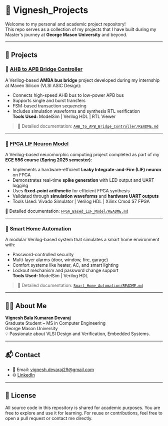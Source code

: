 # 💼 Vignesh_Projects

Welcome to my personal and academic project repository!  
This repo serves as a collection of my projects that I have built during my Master's journey at **George Mason University** and beyond.

---

## 📂 Projects

### 🔗 [AHB to APB Bridge Controller](./AHB_to_APB_Bridge_Controller/README.md)  
A Verilog-based **AMBA bus bridge** project developed during my internship at Maven Silicon (VLSI ASIC Design):
- Connects high-speed AHB bus to low-power APB bus
- Supports single and burst transfers
- FSM-based transaction sequencing
- Includes simulation waveforms and synthesis RTL verification  
**Tools Used:** ModelSim | Verilog HDL | RTL Viewer  

> 📎 Detailed documentation: [`AHB_to_APB_Bridge_Controller/README.md`](./AHB_to_APB_Bridge_Controller/README.md)

---

### 🧠 [FPGA LIF Neuron Model](./FPGA_Based_LIF_Model/README.md) 
A Verilog-based neuromorphic computing project completed as part of my **ECE 556 course (Spring 2025 semester)**:

- Implements a hardware-efficient **Leaky Integrate-and-Fire (LIF) neuron** on FPGA  
- Demonstrates real-time **spike generation** with LED output and UART logging  
- Uses **fixed-point arithmetic** for efficient FPGA synthesis  
- Validated through **simulation waveforms** and **hardware UART outputs**  
- Tools Used: Vivado Simulator | Verilog HDL | Xilinx Cmod S7 FPGA  

📎 Detailed documentation: [`FPGA_Based_LIF_Model/README.md`](./FPGA_Based_LIF_Model/README.md)

---

### 🔐 [Smart Home Automation](./Smart_Home_Automation/README.md)
A modular Verilog-based system that simulates a smart home environment with:
- Password-controlled security
- Multi-layer alarms (door, window, fire, garage)
- Comfort systems like heater, AC, and smart lighting
- Lockout mechanism and password change support  
**Tools Used:** ModelSim | Verilog HDL

> 📎 Detailed documentation: [`Smart_Home_Automation/README.md`](./Smart_Home_Automation/README.md)

---

## 🧑‍💻 About Me

**Vignesh Bala Kumaran Devaraj**  
Graduate Student – MS in Computer Engineering  
George Mason University  
💡 Passionate about VLSI Design and Verification, Embedded Systems.

---

## 📬 Contact

- 📧 Email: vignesh.devaraj29@gmail.com  
- 🌐 [LinkedIn](https://www.linkedin.com/in/vignesh-devaraj)

---

## 📜 License

All source code in this repository is shared for academic purposes. You are free to explore and use it for learning. For reuse or contributions, feel free to open a pull request or contact me directly.
